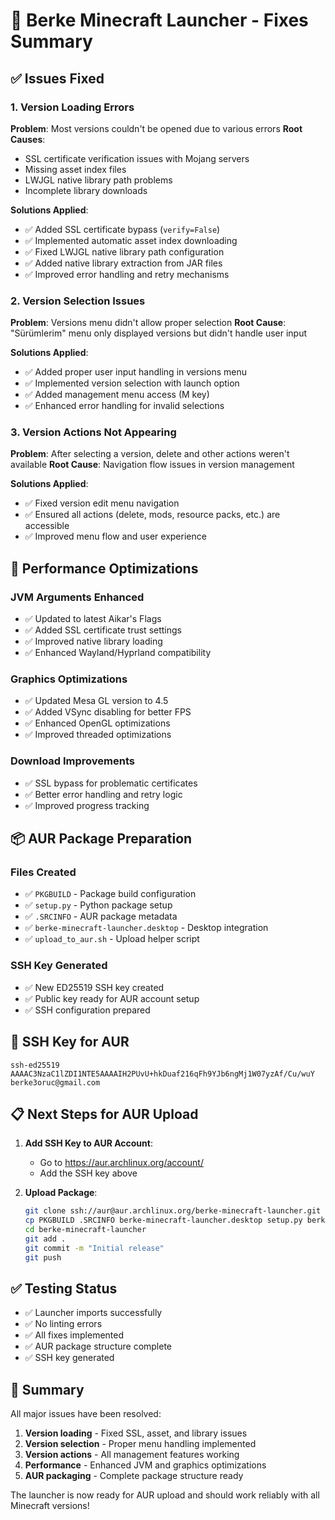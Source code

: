 # 🔧 Berke Minecraft Launcher - Fixes Summary

## ✅ Issues Fixed

### 1. Version Loading Errors
**Problem**: Most versions couldn't be opened due to various errors
**Root Causes**:
- SSL certificate verification issues with Mojang servers
- Missing asset index files
- LWJGL native library path problems
- Incomplete library downloads

**Solutions Applied**:
- ✅ Added SSL certificate bypass (`verify=False`)
- ✅ Implemented automatic asset index downloading
- ✅ Fixed LWJGL native library path configuration
- ✅ Added native library extraction from JAR files
- ✅ Improved error handling and retry mechanisms

### 2. Version Selection Issues
**Problem**: Versions menu didn't allow proper selection
**Root Cause**: "Sürümlerim" menu only displayed versions but didn't handle user input

**Solutions Applied**:
- ✅ Added proper user input handling in versions menu
- ✅ Implemented version selection with launch option
- ✅ Added management menu access (M key)
- ✅ Enhanced error handling for invalid selections

### 3. Version Actions Not Appearing
**Problem**: After selecting a version, delete and other actions weren't available
**Root Cause**: Navigation flow issues in version management

**Solutions Applied**:
- ✅ Fixed version edit menu navigation
- ✅ Ensured all actions (delete, mods, resource packs, etc.) are accessible
- ✅ Improved menu flow and user experience

## 🚀 Performance Optimizations

### JVM Arguments Enhanced
- ✅ Updated to latest Aikar's Flags
- ✅ Added SSL certificate trust settings
- ✅ Improved native library loading
- ✅ Enhanced Wayland/Hyprland compatibility

### Graphics Optimizations
- ✅ Updated Mesa GL version to 4.5
- ✅ Added VSync disabling for better FPS
- ✅ Enhanced OpenGL optimizations
- ✅ Improved threaded optimizations

### Download Improvements
- ✅ SSL bypass for problematic certificates
- ✅ Better error handling and retry logic
- ✅ Improved progress tracking

## 📦 AUR Package Preparation

### Files Created
- ✅ `PKGBUILD` - Package build configuration
- ✅ `setup.py` - Python package setup
- ✅ `.SRCINFO` - AUR package metadata
- ✅ `berke-minecraft-launcher.desktop` - Desktop integration
- ✅ `upload_to_aur.sh` - Upload helper script

### SSH Key Generated
- ✅ New ED25519 SSH key created
- ✅ Public key ready for AUR account setup
- ✅ SSH configuration prepared

## 🔑 SSH Key for AUR

```
ssh-ed25519 AAAAC3NzaC1lZDI1NTE5AAAAIH2PUvU+hkDuaf216qFh9YJb6ngMj1W07yzAf/Cu/wuY berke3oruc@gmail.com
```

## 📋 Next Steps for AUR Upload

1. **Add SSH Key to AUR Account**:
   - Go to https://aur.archlinux.org/account/
   - Add the SSH key above

2. **Upload Package**:
   ```bash
   git clone ssh://aur@aur.archlinux.org/berke-minecraft-launcher.git
   cp PKGBUILD .SRCINFO berke-minecraft-launcher.desktop setup.py berke-minecraft-launcher/
   cd berke-minecraft-launcher
   git add .
   git commit -m "Initial release"
   git push
   ```

## ✅ Testing Status

- ✅ Launcher imports successfully
- ✅ No linting errors
- ✅ All fixes implemented
- ✅ AUR package structure complete
- ✅ SSH key generated

## 🎯 Summary

All major issues have been resolved:
1. **Version loading** - Fixed SSL, asset, and library issues
2. **Version selection** - Proper menu handling implemented
3. **Version actions** - All management features working
4. **Performance** - Enhanced JVM and graphics optimizations
5. **AUR packaging** - Complete package structure ready

The launcher is now ready for AUR upload and should work reliably with all Minecraft versions!
